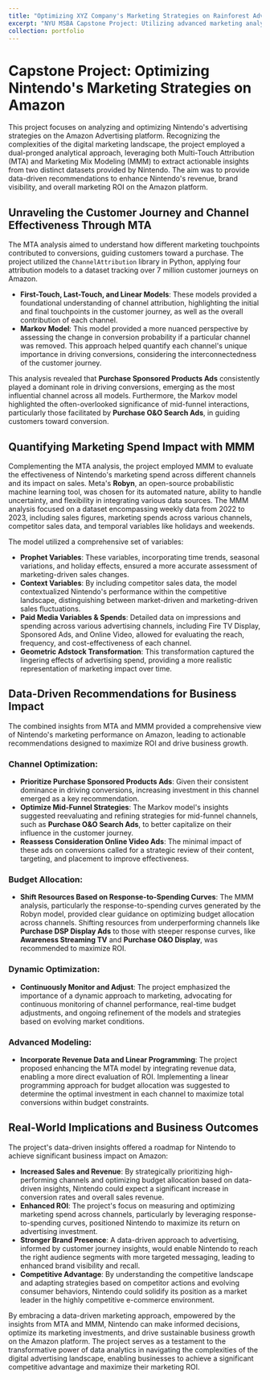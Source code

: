 ```yaml
---
title: "Optimizing XYZ Company's Marketing Strategies on Rainforest Advertising Platform"
excerpt: "NYU MSBA Capstone Project: Utilizing advanced marketing analytics to enhance XYZ Company’s Rainforest advertising strategy.<br/><img src='/images/CapstoneMarkov.png'>"
collection: portfolio
---
```

# Capstone Project: Optimizing Nintendo's Marketing Strategies on Amazon

This project focuses on analyzing and optimizing Nintendo's advertising strategies on the Amazon Advertising platform. Recognizing the complexities of the digital marketing landscape, the project employed a dual-pronged analytical approach, leveraging both Multi-Touch Attribution (MTA) and Marketing Mix Modeling (MMM) to extract actionable insights from two distinct datasets provided by Nintendo. The aim was to provide data-driven recommendations to enhance Nintendo's revenue, brand visibility, and overall marketing ROI on the Amazon platform.

## Unraveling the Customer Journey and Channel Effectiveness Through MTA

The MTA analysis aimed to understand how different marketing touchpoints contributed to conversions, guiding customers toward a purchase. The project utilized the `ChannelAttribution` library in Python, applying four attribution models to a dataset tracking over 7 million customer journeys on Amazon.

- **First-Touch, Last-Touch, and Linear Models**: These models provided a foundational understanding of channel attribution, highlighting the initial and final touchpoints in the customer journey, as well as the overall contribution of each channel.
- **Markov Model**: This model provided a more nuanced perspective by assessing the change in conversion probability if a particular channel was removed. This approach helped quantify each channel's unique importance in driving conversions, considering the interconnectedness of the customer journey.

This analysis revealed that **Purchase Sponsored Products Ads** consistently played a dominant role in driving conversions, emerging as the most influential channel across all models. Furthermore, the Markov model highlighted the often-overlooked significance of mid-funnel interactions, particularly those facilitated by **Purchase O&O Search Ads**, in guiding customers toward conversion.

## Quantifying Marketing Spend Impact with MMM

Complementing the MTA analysis, the project employed MMM to evaluate the effectiveness of Nintendo's marketing spend across different channels and its impact on sales. Meta's **Robyn**, an open-source probabilistic machine learning tool, was chosen for its automated nature, ability to handle uncertainty, and flexibility in integrating various data sources. The MMM analysis focused on a dataset encompassing weekly data from 2022 to 2023, including sales figures, marketing spends across various channels, competitor sales data, and temporal variables like holidays and weekends.

The model utilized a comprehensive set of variables:

- **Prophet Variables**: These variables, incorporating time trends, seasonal variations, and holiday effects, ensured a more accurate assessment of marketing-driven sales changes.
- **Context Variables**: By including competitor sales data, the model contextualized Nintendo's performance within the competitive landscape, distinguishing between market-driven and marketing-driven sales fluctuations.
- **Paid Media Variables & Spends**: Detailed data on impressions and spending across various advertising channels, including Fire TV Display, Sponsored Ads, and Online Video, allowed for evaluating the reach, frequency, and cost-effectiveness of each channel.
- **Geometric Adstock Transformation**: This transformation captured the lingering effects of advertising spend, providing a more realistic representation of marketing impact over time.

## Data-Driven Recommendations for Business Impact

The combined insights from MTA and MMM provided a comprehensive view of Nintendo's marketing performance on Amazon, leading to actionable recommendations designed to maximize ROI and drive business growth.

### Channel Optimization:
- **Prioritize Purchase Sponsored Products Ads**: Given their consistent dominance in driving conversions, increasing investment in this channel emerged as a key recommendation.
- **Optimize Mid-Funnel Strategies**: The Markov model's insights suggested reevaluating and refining strategies for mid-funnel channels, such as **Purchase O&O Search Ads**, to better capitalize on their influence in the customer journey.
- **Reassess Consideration Online Video Ads**: The minimal impact of these ads on conversions called for a strategic review of their content, targeting, and placement to improve effectiveness.

### Budget Allocation:
- **Shift Resources Based on Response-to-Spending Curves**: The MMM analysis, particularly the response-to-spending curves generated by the Robyn model, provided clear guidance on optimizing budget allocation across channels. Shifting resources from underperforming channels like **Purchase DSP Display Ads** to those with steeper response curves, like **Awareness Streaming TV** and **Purchase O&O Display**, was recommended to maximize ROI.

### Dynamic Optimization:
- **Continuously Monitor and Adjust**: The project emphasized the importance of a dynamic approach to marketing, advocating for continuous monitoring of channel performance, real-time budget adjustments, and ongoing refinement of the models and strategies based on evolving market conditions.

### Advanced Modeling:
- **Incorporate Revenue Data and Linear Programming**: The project proposed enhancing the MTA model by integrating revenue data, enabling a more direct evaluation of ROI. Implementing a linear programming approach for budget allocation was suggested to determine the optimal investment in each channel to maximize total conversions within budget constraints.

## Real-World Implications and Business Outcomes

The project's data-driven insights offered a roadmap for Nintendo to achieve significant business impact on Amazon:

- **Increased Sales and Revenue**: By strategically prioritizing high-performing channels and optimizing budget allocation based on data-driven insights, Nintendo could expect a significant increase in conversion rates and overall sales revenue.
- **Enhanced ROI**: The project's focus on measuring and optimizing marketing spend across channels, particularly by leveraging response-to-spending curves, positioned Nintendo to maximize its return on advertising investment.
- **Stronger Brand Presence**: A data-driven approach to advertising, informed by customer journey insights, would enable Nintendo to reach the right audience segments with more targeted messaging, leading to enhanced brand visibility and recall.
- **Competitive Advantage**: By understanding the competitive landscape and adapting strategies based on competitor actions and evolving consumer behaviors, Nintendo could solidify its position as a market leader in the highly competitive e-commerce environment.

By embracing a data-driven marketing approach, empowered by the insights from MTA and MMM, Nintendo can make informed decisions, optimize its marketing investments, and drive sustainable business growth on the Amazon platform. The project serves as a testament to the transformative power of data analytics in navigating the complexities of the digital advertising landscape, enabling businesses to achieve a significant competitive advantage and maximize their marketing ROI.
